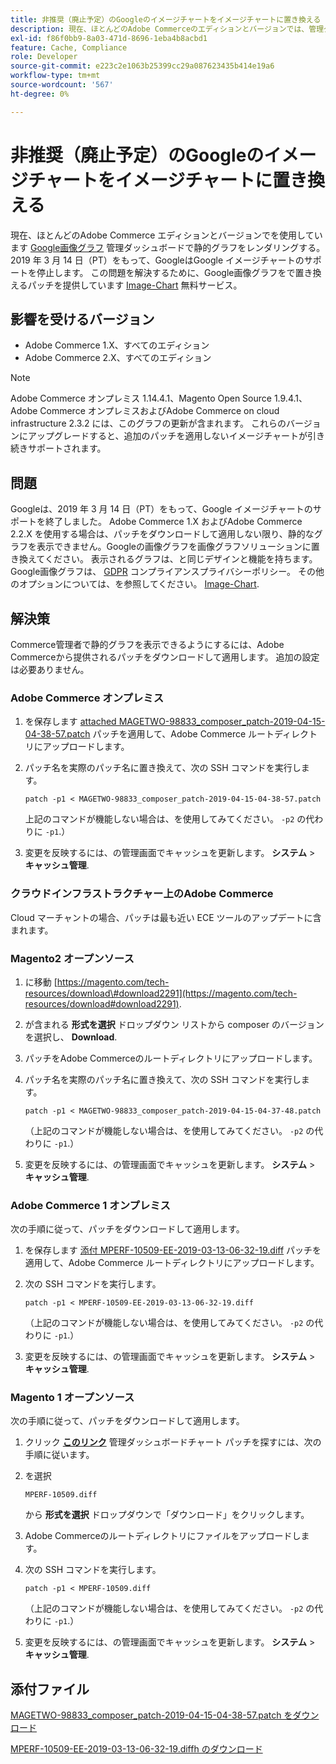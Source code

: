```yaml
---
title: 非推奨（廃止予定）のGoogleのイメージチャートをイメージチャートに置き換える
description: 現在、ほとんどのAdobe Commerceのエディションとバージョンでは、管理ダッシュボードで静的なグラフをレンダリングするために、[Google画像グラフ ] （https://developers.google.com/chart/image/）を使用しています。 2019 年 3 月 14 日（PT）をもって、GoogleはGoogle イメージチャートのサポートを停止します。 この問題を解決するために、Googleの画像チャートを [Image-Charts] （https://www.image-charts.com/）のフリーサービスに置き換えるパッチを提供しています。
exl-id: f86f0bb9-8a03-471d-8696-1eba4b8acbd1
feature: Cache, Compliance
role: Developer
source-git-commit: e223c2e1063b25399cc29a087623435b414e19a6
workflow-type: tm+mt
source-wordcount: '567'
ht-degree: 0%

---
```


# 非推奨（廃止予定）のGoogleのイメージチャートをイメージチャートに置き換える

現在、ほとんどのAdobe Commerce エディションとバージョンでを使用しています [Google画像グラフ](https://developers.google.com/chart/image/) 管理ダッシュボードで静的グラフをレンダリングする。 2019 年 3 月 14 日（PT）をもって、GoogleはGoogle イメージチャートのサポートを停止します。 この問題を解決するために、Google画像グラフをで置き換えるパッチを提供しています [Image-Chart](https://www.image-charts.com/) 無料サービス。

## 影響を受けるバージョン

* Adobe Commerce 1.X、すべてのエディション
* Adobe Commerce 2.X、すべてのエディション

>[!NOTE]
>
>Adobe Commerce オンプレミス 1.14.4.1、Magento Open Source 1.9.4.1、Adobe Commerce オンプレミスおよびAdobe Commerce on cloud infrastructure 2.3.2 には、このグラフの更新が含まれます。 これらのバージョンにアップグレードすると、追加のパッチを適用しないイメージチャートが引き続きサポートされます。

## 問題

Googleは、2019 年 3 月 14 日（PT）をもって、Google イメージチャートのサポートを終了しました。 Adobe Commerce 1.X およびAdobe Commerce 2.2.X を使用する場合は、パッチをダウンロードして適用しない限り、静的なグラフを表示できません。Googleの画像グラフを画像グラフソリューションに置き換えてください。 表示されるグラフは、と同じデザインと機能を持ちます。Google画像グラフは、 [GDPR](https://www.image-charts.com/data-processing-addendum.html) コンプライアンスプライバシーポリシー。 その他のオプションについては、を参照してください。 [Image-Chart](https://www.image-charts.com/).

## 解決策

Commerce管理者で静的グラフを表示できるようにするには、Adobe Commerceから提供されるパッチをダウンロードして適用します。 追加の設定は必要ありません。

### Adobe Commerce オンプレミス

1. を保存します [attached MAGETWO-98833\_composer\_patch-2019-04-15-04-38-57.patch](assets/MAGETWO-98833_composer_patch-2019-04-15-04-38-57.patch.zip) パッチを適用して、Adobe Commerce ルートディレクトリにアップロードします。
1. パッチ名を実際のパッチ名に置き換えて、次の SSH コマンドを実行します。

   ```git
   patch -p1 < MAGETWO-98833_composer_patch-2019-04-15-04-38-57.patch
   ```

   上記のコマンドが機能しない場合は、を使用してみてください。 `-p2` の代わりに `-p1`.）

1. 変更を反映するには、の管理画面でキャッシュを更新します。 **システム** > **キャッシュ管理**.

### クラウドインフラストラクチャー上のAdobe Commerce

Cloud マーチャントの場合、パッチは最も近い ECE ツールのアップデートに含まれます。

### Magento2 オープンソース

1. に移動 [https://magento.com/tech-resources/download\#download2291](https://magento.com/tech-resources/download#download2291).
1. が含まれる **形式を選択** ドロップダウン リストから composer のバージョンを選択し、 **Download**.
1. パッチをAdobe Commerceのルートディレクトリにアップロードします。
1. パッチ名を実際のパッチ名に置き換えて、次の SSH コマンドを実行します。

   ```git
   patch -p1 < MAGETWO-98833_composer_patch-2019-04-15-04-37-48.patch
   ```

   （上記のコマンドが機能しない場合は、を使用してみてください。 `-p2` の代わりに `-p1`.）

1. 変更を反映するには、の管理画面でキャッシュを更新します。 **システム** > **キャッシュ管理**.

### Adobe Commerce 1 オンプレミス

次の手順に従って、パッチをダウンロードして適用します。

1. を保存します [添付 MPERF-10509-EE-2019-03-13-06-32-19.diff](assets/MPERF-10509-EE-2019-03-13-06-32-19.diff.zip) パッチを適用して、Adobe Commerce ルートディレクトリにアップロードします。
1. 次の SSH コマンドを実行します。

   ```git
   patch -p1 < MPERF-10509-EE-2019-03-13-06-32-19.diff
   ```

   （上記のコマンドが機能しない場合は、を使用してみてください。 `-p2` の代わりに `-p1`.）

1. 変更を反映するには、の管理画面でキャッシュを更新します。 **システム** > **キャッシュ管理**.

### Magento 1 オープンソース

次の手順に従って、パッチをダウンロードして適用します。

1. クリック [**このリンク**](https://magento.com/tech-resources/download#download2283) 管理ダッシュボードチャート パッチを探すには、次の手順に従います。
1. を選択

   ```git
   MPERF-10509.diff
   ```

   から **形式を選択** ドロップダウンで「ダウンロード」をクリックします。

1. Adobe Commerceのルートディレクトリにファイルをアップロードします。
1. 次の SSH コマンドを実行します。

   ```git
   patch -p1 < MPERF-10509.diff
   ```

   （上記のコマンドが機能しない場合は、を使用してみてください。 `-p2` の代わりに `-p1`.）

1. 変更を反映するには、の管理画面でキャッシュを更新します。 **システム** > **キャッシュ管理**.

## 添付ファイル

[MAGETWO-98833_composer_patch-2019-04-15-04-38-57.patch をダウンロード](assets/MAGETWO-98833_composer_patch-2019-04-15-04-38-57.patch)

[MPERF-10509-EE-2019-03-13-06-32-19.diffh のダウンロード](assets/MPERF-10509-EE-2019-03-13-06-32-19.diff)
